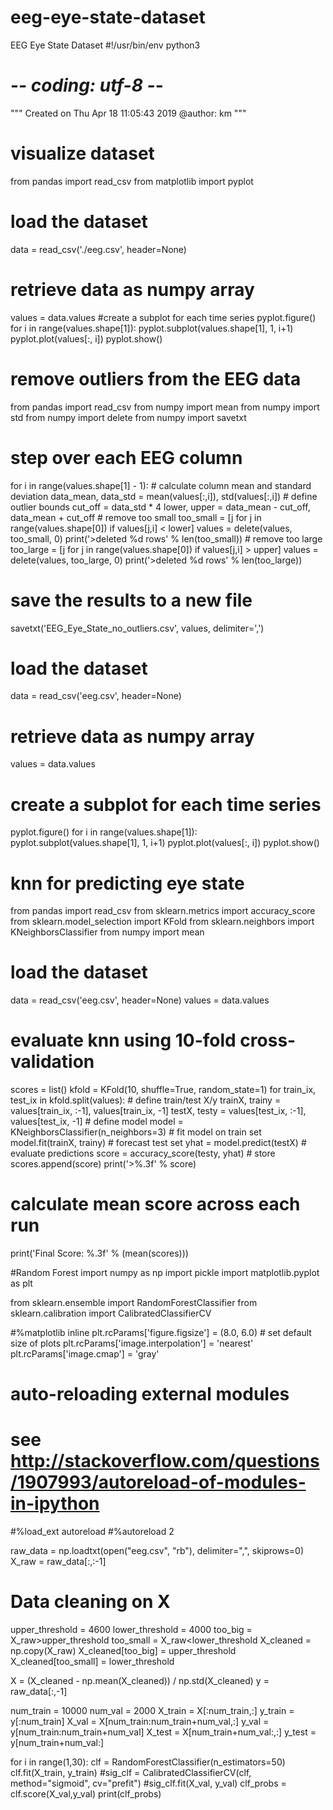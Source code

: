 # eeg-eye-state-dataset
EEG Eye State Dataset
#!/usr/bin/env python3
# -*- coding: utf-8 -*-
"""
Created on Thu Apr 18 11:05:43 2019
@author: km
"""

# visualize dataset
from pandas import read_csv
from matplotlib import pyplot
# load the dataset
data = read_csv('./eeg.csv', header=None)
# retrieve data as numpy array
values = data.values
#create a subplot for each time series
pyplot.figure()
for i in range(values.shape[1]):
    pyplot.subplot(values.shape[1], 1, i+1)
    pyplot.plot(values[:, i])
pyplot.show()



# remove outliers from the EEG data
from pandas import read_csv
from numpy import mean
from numpy import std
from numpy import delete
from numpy import savetxt

# step over each EEG column
for i in range(values.shape[1] - 1):
	# calculate column mean and standard deviation
	data_mean, data_std = mean(values[:,i]), std(values[:,i])
	# define outlier bounds
	cut_off = data_std * 4
	lower, upper = data_mean - cut_off, data_mean + cut_off
	# remove too small
	too_small = [j for j in range(values.shape[0]) if values[j,i] < lower]
	values = delete(values, too_small, 0)
	print('>deleted %d rows' % len(too_small))
	# remove too large
	too_large = [j for j in range(values.shape[0]) if values[j,i] > upper]
	values = delete(values, too_large, 0)
	print('>deleted %d rows' % len(too_large))
# save the results to a new file
savetxt('EEG_Eye_State_no_outliers.csv', values, delimiter=',')



# load the dataset
data = read_csv('eeg.csv', header=None)
# retrieve data as numpy array
values = data.values
# create a subplot for each time series
pyplot.figure()
for i in range(values.shape[1]):
	pyplot.subplot(values.shape[1], 1, i+1)
	pyplot.plot(values[:, i])
pyplot.show()



# knn for predicting eye state
from pandas import read_csv
from sklearn.metrics import accuracy_score
from sklearn.model_selection import KFold
from sklearn.neighbors import KNeighborsClassifier
from numpy import mean
# load the dataset
data = read_csv('eeg.csv', header=None)
values = data.values
# evaluate knn using 10-fold cross-validation
scores = list()
kfold = KFold(10, shuffle=True, random_state=1)
for train_ix, test_ix in kfold.split(values):
	# define train/test X/y
	trainX, trainy = values[train_ix, :-1], values[train_ix, -1]
	testX, testy = values[test_ix, :-1], values[test_ix, -1]
	# define model
	model = KNeighborsClassifier(n_neighbors=3)
	# fit model on train set
	model.fit(trainX, trainy)
	# forecast test set
	yhat = model.predict(testX)
	# evaluate predictions
	score = accuracy_score(testy, yhat)
	# store
	scores.append(score)
	print('>%.3f' % score)
# calculate mean score across each run
print('Final Score: %.3f' % (mean(scores)))


#Random Forest
import numpy as np
import pickle
import matplotlib.pyplot as plt

from sklearn.ensemble import RandomForestClassifier
from sklearn.calibration import CalibratedClassifierCV

#%matplotlib inline
plt.rcParams['figure.figsize'] = (8.0, 6.0) # set default size of plots
plt.rcParams['image.interpolation'] = 'nearest'
plt.rcParams['image.cmap'] = 'gray'

# auto-reloading external modules
# see http://stackoverflow.com/questions/1907993/autoreload-of-modules-in-ipython
#%load_ext autoreload
#%autoreload 2

raw_data = np.loadtxt(open("eeg.csv", "rb"), delimiter=",", skiprows=0)
X_raw = raw_data[:,:-1]

# Data cleaning on X
upper_threshold = 4600
lower_threshold = 4000
too_big = X_raw>upper_threshold
too_small = X_raw<lower_threshold
X_cleaned = np.copy(X_raw)
X_cleaned[too_big] = upper_threshold
X_cleaned[too_small] = lower_threshold

X = (X_cleaned - np.mean(X_cleaned)) / np.std(X_cleaned)
y = raw_data[:,-1]

num_train = 10000
num_val = 2000
X_train = X[:num_train,:]
y_train = y[:num_train]
X_val = X[num_train:num_train+num_val,:]
y_val = y[num_train:num_train+num_val]
X_test = X[num_train+num_val:,:]
y_test = y[num_train+num_val:]

for i in range(1,30):
    clf = RandomForestClassifier(n_estimators=50)
    clf.fit(X_train, y_train)
    #sig_clf = CalibratedClassifierCV(clf, method="sigmoid", cv="prefit")
    #sig_clf.fit(X_val, y_val)
    clf_probs = clf.score(X_val,y_val)
    print(clf_probs)
